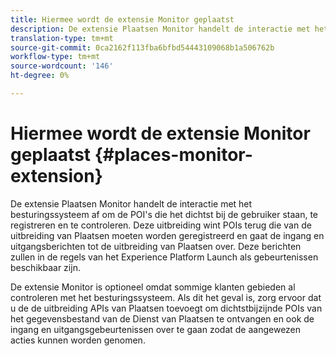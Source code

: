 ```yaml
---
title: Hiermee wordt de extensie Monitor geplaatst
description: De extensie Plaatsen Monitor handelt de interactie met het besturingssysteem af om de POI's die het dichtst bij de gebruiker staan, te registreren en te controleren.
translation-type: tm+mt
source-git-commit: 0ca2162f113fba6bfbd54443109068b1a506762b
workflow-type: tm+mt
source-wordcount: '146'
ht-degree: 0%

---
```



# Hiermee wordt de extensie Monitor geplaatst {#places-monitor-extension}

De extensie Plaatsen Monitor handelt de interactie met het besturingssysteem af om de POI&#39;s die het dichtst bij de gebruiker staan, te registreren en te controleren. Deze uitbreiding wint POIs terug die van de uitbreiding van Plaatsen moeten worden geregistreerd en gaat de ingang en uitgangsberichten tot de uitbreiding van Plaatsen over. Deze berichten zullen in de regels van het Experience Platform Launch als gebeurtenissen beschikbaar zijn.

De extensie Monitor is optioneel omdat sommige klanten gebieden al controleren met het besturingssysteem. Als dit het geval is, zorg ervoor dat u de de uitbreiding APIs van Plaatsen toevoegt om dichtstbijzijnde POIs van het gegevensbestand van de Dienst van Plaatsen te ontvangen en ook de ingang en uitgangsgebeurtenissen over te gaan zodat de aangewezen acties kunnen worden genomen.
